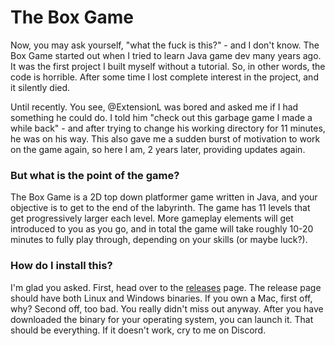# The Box Game

Now, you may ask yourself, "what the fuck is this?" - and I don't know. The Box Game started out when I tried to learn
Java game dev many years ago. It was the first project I built myself without a tutorial. So, in other words, the code
is horrible. After some time I lost complete interest in the project, and it silently died.

Until recently. You see, @ExtensionL was bored and asked me if I had something he could do. I told him "check out this
garbage game I made a while back" - and after trying to change his working directory for 11 minutes, he was on his way.
This also gave me a sudden burst of motivation to work on the game again, so here I am, 2 years later, providing updates
again.

### But what is the point of the game?

The Box Game is a 2D top down platformer game written in Java, and your objective is to get to the end of the labyrinth.
The game has 11 levels that get progressively larger each level. More gameplay elements will get introduced to you as
you go, and in total the game will take roughly 10-20 minutes to fully play through, depending on your skills (or maybe
luck?).

### How do I install this?

I'm glad you asked. First, head over to the [releases](https://github.com/soni801/boxgame/releases) page. The release
page should have both Linux and Windows binaries. If you own a Mac, first off, why? Second off, too bad. You really didn't
miss out anyway. After you have downloaded the binary for your operating system, you can launch it. That should be
everything. If it doesn't work, cry to me on Discord.